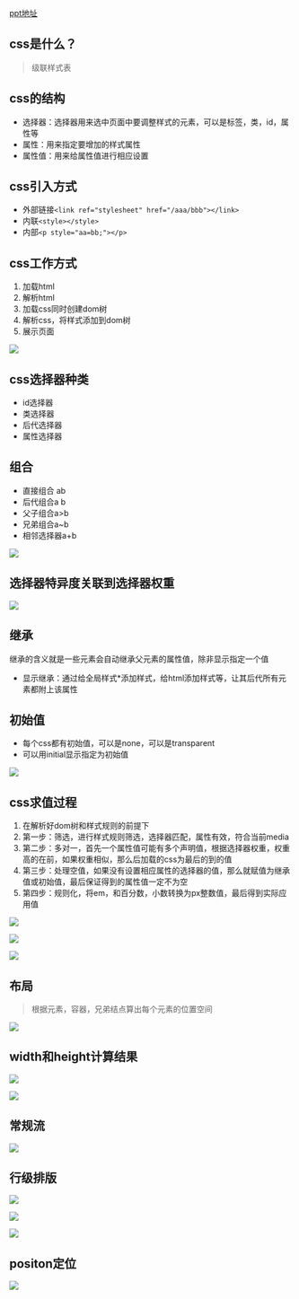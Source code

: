 [ppt地址](https://bytedance.feishu.cn/file/boxcnnXEvzh3hhRKNQGLoU1mjoh)

## css是什么？

> 级联样式表

## css的结构

- 选择器：选择器用来选中页面中要调整样式的元素，可以是标签，类，id，属性等
- 属性：用来指定要增加的样式属性
- 属性值：用来给属性值进行相应设置

## css引入方式

- 外部链接`<link ref="stylesheet" href="/aaa/bbb"></link>`
- 内联`<style></style>`
- 内部`<p style="aa=bb;"></p>`

## css工作方式

1. 加载html
2. 解析html
3. 加载css同时创建dom树
4. 解析css，将样式添加到dom树
5. 展示页面

![](file://C:\Personal\Documents/IkMarkdown/.assets/笔记1理解css.md218647.173366.png)

## css选择器种类

- id选择器
- 类选择器
- 后代选择器
- 属性选择器

## 组合

- 直接组合 ab
- 后代组合a b
- 父子组合a>b
- 兄弟组合a~b
- 相邻选择器a+b

![](file://C:\Personal\Documents/IkMarkdown/.assets/笔记1理解css.md219079.011119.png)

## 选择器特异度关联到选择器权重

![](file://C:\Personal\Documents/IkMarkdown/.assets/笔记1理解css.md219402.1933185.png)

## 继承

继承的含义就是一些元素会自动继承父元素的属性值，除非显示指定一个值

- 显示继承：通过给全局样式*添加样式，给html添加样式等，让其后代所有元素都附上该属性

## 初始值

- 每个css都有初始值，可以是none，可以是transparent
- 可以用initial显示指定为初始值

![](file://C:\Personal\Documents/IkMarkdown/.assets/笔记1理解css.md219886.4612302.png)

## css求值过程

1. 在解析好dom树和样式规则的前提下
2. 第一步：筛选，进行样式规则筛选，选择器匹配，属性有效，符合当前media
3. 第二步：多对一，首先一个属性值可能有多个声明值，根据选择器权重，权重高的在前，如果权重相似，那么后加载的css为最后的到的值
4. 第三步：处理空值，如果没有设置相应属性的选择器的值，那么就赋值为继承值或初始值，最后保证得到的属性值一定不为空
5. 第四步：规则化，将em，和百分数，小数转换为px整数值，最后得到实际应用值

![](file://C:\Personal\Documents/IkMarkdown/.assets/笔记1理解css.md220217.8306201.png)

![](https://assets.codepen.io/59477/value.svg)

![](file://C:\Personal\Documents/IkMarkdown/.assets/笔记1理解css.md220639.8503365.png)

## 布局

> 根据元素，容器，兄弟结点算出每个元素的位置空间

![](file://C:\Personal\Documents/IkMarkdown/.assets/笔记1理解css.md221547.2095768.png)

## width和height计算结果

![](file://C:\Personal\Documents/IkMarkdown/.assets/笔记1理解css.md221664.9078061.png)

![](file://C:\Personal\Documents/IkMarkdown/.assets/笔记1理解css.md221692.2893996.png)

## 常规流

![](file://C:\Personal\Documents/IkMarkdown/.assets/笔记1理解css.md222125.9937966.png)

## 行级排版

![](file://C:\Personal\Documents/IkMarkdown/.assets/笔记1理解css.md222239.9160676.png)

![](file://C:\Personal\Documents/IkMarkdown/.assets/笔记1理解css.md222262.8181075.png)

![](file://C:\Personal\Documents/IkMarkdown/.assets/笔记1理解css.md222275.4463433.png)

## positon定位

![](file://C:\Personal\Documents/IkMarkdown/.assets/笔记1理解css.md222443.5535013.png)
